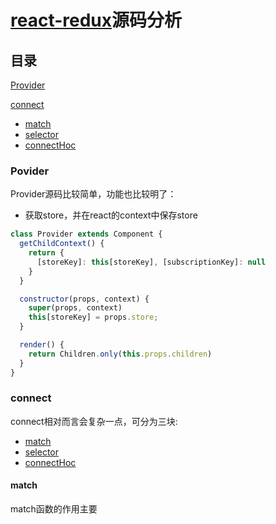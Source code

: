 # [react-redux](https://github.com/reduxjs/react-redux)源码分析 

## 目录
[Provider](#Povider) 

[connect](#connect)
- [match](#match)
- [selector](#selector)
- [connectHoc](#connectHoc)
### Povider
Provider源码比较简单，功能也比较明了：
* 获取store，并在react的context中保存store

```jsx
class Provider extends Component {
  getChildContext() {
    return { 
      [storeKey]: this[storeKey], [subscriptionKey]: null 
    }
  }

  constructor(props, context) {
    super(props, context)
    this[storeKey] = props.store;
  }

  render() {
    return Children.only(this.props.children)
  }
}
```
### connect
connect相对而言会复杂一点，可分为三块:
* [match](#match)
* [selector](#selector)
* [connectHoc](#connectHoc)
#### match
match函数的作用主要